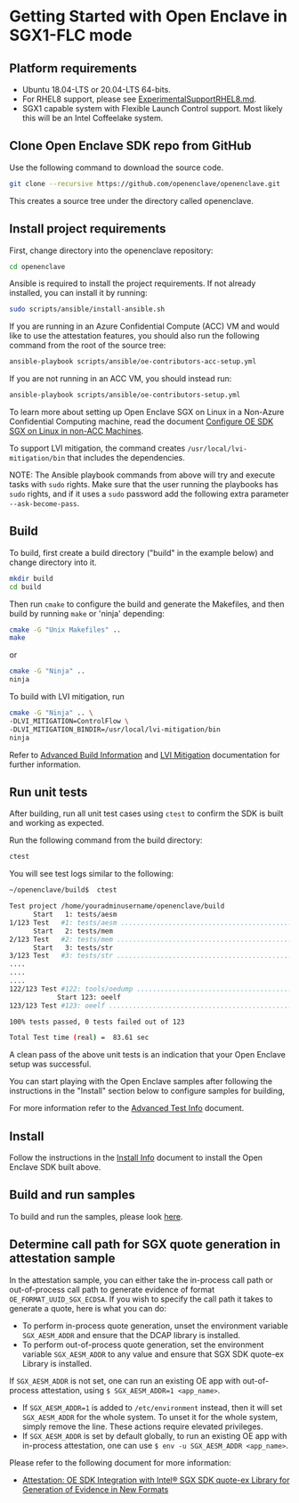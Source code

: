 # Getting Started with Open Enclave in SGX1-FLC mode

## Platform requirements

- Ubuntu 18.04-LTS or 20.04-LTS 64-bits.
- For RHEL8 support, please see [ExperimentalSupportRHEL8.md](ExperimentalSupportRHEL8.md).
- SGX1 capable system with Flexible Launch Control support. Most likely this will be an Intel Coffeelake system.

## Clone Open Enclave SDK repo from GitHub

Use the following command to download the source code.

```bash
git clone --recursive https://github.com/openenclave/openenclave.git
```

This creates a source tree under the directory called openenclave.

## Install project requirements

First, change directory into the openenclave repository:
```bash
cd openenclave
```

Ansible is required to install the project requirements. If not already installed, you can install it by running:
```bash
sudo scripts/ansible/install-ansible.sh
```

If you are running in an Azure Confidential Compute (ACC) VM and would like to use the attestation features, you should also run the following command from the root of the source tree:

```bash
ansible-playbook scripts/ansible/oe-contributors-acc-setup.yml
```

If you are not running in an ACC VM, you should instead run:

```bash
ansible-playbook scripts/ansible/oe-contributors-setup.yml
```

To learn more about setting up Open Enclave SGX on Linux in a Non-Azure Confidential Computing machine, read the document [Configure OE SDK SGX on Linux in non-ACC Machines](/docs/GettingStartedDocs/Contributors//NonAccMachineSGXLinuxGettingStarted.md).

To support LVI mitigation, the command creates
`/usr/local/lvi-mitigation/bin` that includes the dependencies.

NOTE: The Ansible playbook commands from above will try and execute tasks with `sudo` rights. Make sure that the user running the playbooks has `sudo` rights, and if it uses a `sudo` password add the following extra parameter `--ask-become-pass`.

## Build

To build, first create a build directory ("build" in the example below) and change directory into it.

```bash
mkdir build
cd build
```

Then run `cmake` to configure the build and generate the Makefiles, and then build by running `make` or 'ninja' depending:

```bash
cmake -G "Unix Makefiles" ..
make
```
or
```bash
cmake -G "Ninja" ..
ninja
```

To build with LVI mitigation, run

```bash
cmake -G "Ninja" .. \
-DLVI_MITIGATION=ControlFlow \
-DLVI_MITIGATION_BINDIR=/usr/local/lvi-mitigation/bin
ninja
```

Refer to [Advanced Build Information](AdvancedBuildInfo.md) and
[LVI Mitigation](AdvancedBuildInfo.md#lvi-mitigation) documentation for further information.

## Run unit tests

After building, run all unit test cases using `ctest` to confirm the SDK is built and working as expected.

Run the following command from the build directory:

```bash
ctest
```

You will see test logs similar to the following:

```bash
~/openenclave/build$  ctest

Test project /home/youradminusername/openenclave/build
      Start   1: tests/aesm
1/123 Test   #1: tests/aesm ...............................................................................................................   Passed    0.98 sec
      Start   2: tests/mem
2/123 Test   #2: tests/mem ................................................................................................................   Passed    0.00 sec
      Start   3: tests/str
3/123 Test   #3: tests/str ................................................................................................................   Passed    0.00 sec
....
....
....
122/123 Test #122: tools/oedump .............................................................................................................   Passed    0.00 sec
            Start 123: oeelf
123/123 Test #123: oeelf ....................................................................................................................   Passed    0.00 sec

100% tests passed, 0 tests failed out of 123

Total Test time (real) =  83.61 sec
```

A clean pass of the above unit tests is an indication that your Open Enclave setup was successful.

You can start playing with the Open Enclave samples after following the instructions in the "Install" section below to configure samples for building,

For more information refer to the [Advanced Test Info](AdvancedTestInfo.md) document.

## Install

Follow the instructions in the [Install Info](LinuxInstallInfo.md) document to install the Open Enclave SDK built above.

## Build and run samples

To build and run the samples, please look [here](/samples/README.md).

## Determine call path for SGX quote generation in attestation sample

In the attestation sample, you can either take the in-process call path or out-of-process call path to generate evidence of format `OE_FORMAT_UUID_SGX_ECDSA`. If you wish to specify the call path it takes to generate a quote, here is what you can do:
* To perform in-process quote generation, unset the environment variable `SGX_AESM_ADDR` and ensure that the DCAP library is installed.
* To perform out-of-process quote generation, set the environment variable `SGX_AESM_ADDR` to any value and ensure that SGX SDK quote-ex Library is installed.

If `SGX_AESM_ADDR` is not set, one can run an existing OE app with out-of-process attestation, using `$ SGX_AESM_ADDR=1 <app_name>`.
* If `SGX_AESM_ADDR=1` is added to `/etc/environment` instead, then it will set `SGX_AESM_ADDR` for the whole system. To unset it for the whole system, simply remove the line. These actions require elevated privileges.
* If `SGX_AESM_ADDR` is set by default globally, to run an existing OE app with in-process attestation, one can use `$ env -u SGX_AESM_ADDR <app_name>`.

Please refer to the following document for more information:
* [Attestation: OE SDK Integration with Intel® SGX SDK quote-ex Library for Generation of Evidence in New Formats](https://github.com/openenclave/openenclave/blob/master/docs/DesignDocs/SGX_QuoteEx_Integration.md)
